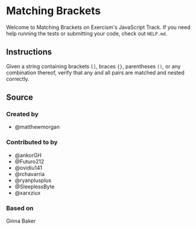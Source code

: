 # Matching Brackets

Welcome to Matching Brackets on Exercism's JavaScript Track.
If you need help running the tests or submitting your code, check out `HELP.md`.

## Instructions

Given a string containing brackets `[]`, braces `{}`, parentheses `()`,
or any combination thereof, verify that any and all pairs are matched
and nested correctly.

## Source

### Created by

- @matthewmorgan

### Contributed to by

- @ankorGH
- @Futuro212
- @ovidiu141
- @rchavarria
- @ryanplusplus
- @SleeplessByte
- @xarxziux

### Based on

Ginna Baker